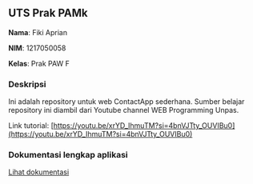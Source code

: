 ## UTS Prak PAMk

**Nama**: Fiki Aprian

**NIM**: 1217050058

**Kelas**: Prak PAW F

### Deskripsi

Ini adalah repository untuk web ContactApp sederhana. Sumber belajar repository ini diambil dari Youtube channel WEB Programming Unpas.

Link tutorial: [https://youtu.be/xrYD_IhmuTM?si=4bnVJTty_OUVIBu0](https://youtu.be/xrYD_IhmuTM?si=4bnVJTty_OUVIBu0)

### Dokumentasi lengkap aplikasi

[Lihat dokumentasi](belajar_kontak_app.pdf)
